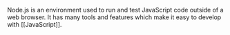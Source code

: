 Node.js is an environment  used to run and test JavaScript code outside of a web browser. It has many tools and features which make it easy to develop with [[JavaScript]].